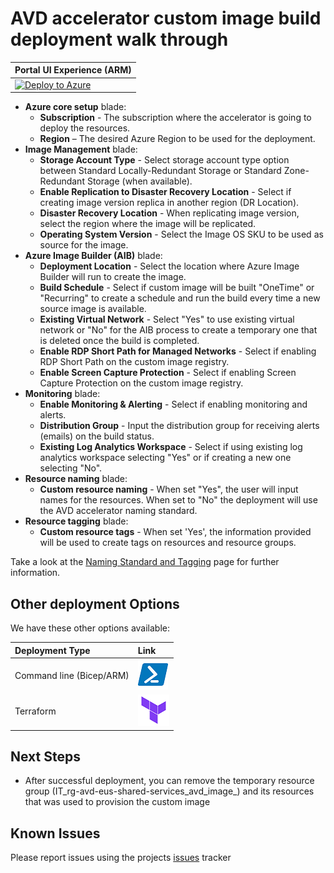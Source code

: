# AVD accelerator custom image build deployment walk through

| Portal UI Experience (ARM) |
| ------------------------------------------------------------ |
| [![Deploy to Azure](https://aka.ms/deploytoazurebutton)](https://portal.azure.com/#blade/Microsoft_Azure_CreateUIDef/CustomDeploymentBlade/uri/https%3A%2F%2Fraw.githubusercontent.com%2FAzure%2Favdaccelerator%2Fmain%2Fworkload%2Farm%2Fdeploy-custom-image.json/uiFormDefinitionUri/https%3A%2F%2Fraw.githubusercontent.com%2FAzure%2Favdaccelerator%2Fmain%2Fworkload%2Fportal-ui%2Fportal-ui-custom-image.json) |

- **Azure core setup** blade:
  - **Subscription** - The subscription where the accelerator is going to deploy the resources.
  - **Region** – The desired Azure Region to be used for the deployment.
- **Image Management** blade:
  - **Storage Account Type** - Select storage account type option between Standard Locally-Redundant Storage or Standard Zone-Redundant Storage (when available).
  - **Enable Replication to Disaster Recovery Location** - Select if creating image version replica in another region (DR Location).
  - **Disaster Recovery Location** - When replicating image version, select the region where the image will be replicated.
  - **Operating System Version** - Select the Image OS SKU to be used as source for the image.
- **Azure Image Builder (AIB)** blade:
  - **Deployment Location** - Select the location where Azure Image Builder will run to create the image.
  - **Build Schedule** - Select if custom image will be built "OneTime" or "Recurring" to create a schedule and run the build every time a new source image is available.
  - **Existing Virtual Network** - Select "Yes" to use existing virtual network or "No" for the AIB process to create a temporary one that is deleted once the build is completed.
  - **Enable RDP Short Path for Managed Networks** - Select if enabling RDP Short Path on the custom image registry.
  - **Enable Screen Capture Protection** - Select if enabling Screen Capture Protection on the custom image registry.
- **Monitoring** blade:
  - **Enable Monitoring & Alerting** - Select if enabling monitoring and alerts.
  - **Distribution Group** - Input the distribution group for receiving alerts (emails) on the build status.
  - **Existing Log Analytics Workspace** - Select if using existing log analytics workspace selecting "Yes" or if creating a new one selecting "No".
- **Resource naming** blade:
  - **Custom resource naming** - When set "Yes", the user will input names for the resources. When set to "No" the deployment will use the AVD accelerator naming standard.
- **Resource tagging** blade:
  - **Custom resource tags** - When set 'Yes', the information provided will be used to create tags on resources and resource groups.

Take a look at the [Naming Standard and Tagging](./resource-naming.md) page for further information.

## Other deployment Options

We have these other options available:

| Deployment Type | Link |
|:--|:--|
|Command line (Bicep/ARM) |[![Powershell/Azure CLI](./icons/powershell.png)](https://github.com/Azure/avdaccelerator/blob/main/workload/bicep/readme.md) |
|Terraform |[![Terraform](./icons/terraform.png)](https://github.com/Azure/avdaccelerator/blob/main/workload/terraform/readme.md) |

## Next Steps

- After successful deployment, you can remove the temporary resource group (IT_rg-avd-eus-shared-services_avd_image_<AutoGeneratedID>) and its resources that was used to provision the custom image

## Known Issues

Please report issues using the projects [issues](https://github.com/Azure/avdaccelerator/issues) tracker
